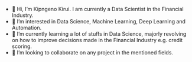 - 👋 Hi, I’m Kipngeno Kirui. I am currently a Data Scientist in the Financial Industry.
- 👀 I’m interested in Data Science, Machine Learning, Deep Learning and Automation.
- 🌱 I’m currently learning a lot of stuffs in Data Science, majorly revolving on how to improve decisions made in the Financial Industry e.g. credit scoring.
- 💞️ I’m looking to collaborate on any project in the mentioned fields.

<!---
kirui93/kirui93 is a ✨ special ✨ repository because its `README.md` (this file) appears on your GitHub profile.
You can click the Preview link to take a look at your changes.
--->
